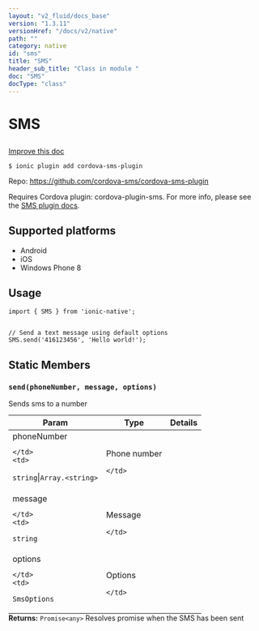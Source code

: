 ```yaml
---
layout: "v2_fluid/docs_base"
version: "1.3.11"
versionHref: "/docs/v2/native"
path: ""
category: native
id: "sms"
title: "SMS"
header_sub_title: "Class in module "
doc: "SMS"
docType: "class"
---
```









<h1 class="api-title">

  
  SMS
  

  

  

</h1>

<a class="improve-v2-docs" href="http://github.com/driftyco/ionic-native/edit/master/src/plugins/sms.ts#L24">
  Improve this doc
</a>





<!-- decorators -->


<pre><code>$ ionic plugin add cordova-sms-plugin</code></pre>
<p>Repo:
  <a href="https://github.com/cordova-sms/cordova-sms-plugin">
    https://github.com/cordova-sms/cordova-sms-plugin
  </a>
</p>

<!-- description -->

<p>Requires Cordova plugin: cordova-plugin-sms. For more info, please see the <a href="https://github.com/cordova-sms/cordova-sms-plugin">SMS plugin docs</a>.</p>


<!-- @platforms tag -->
<h2>Supported platforms</h2>

<ul>
  <li>Android</li>
  
  <li>iOS</li>
  
  <li>Windows Phone 8</li>
  </ul>

<!-- @platforms tag end -->


<!-- @usage tag -->

<h2>Usage</h2>

<pre><code class="lang-typescript">import { SMS } from &#39;ionic-native&#39;;


// Send a text message using default options
SMS.send(&#39;416123456&#39;, &#39;Hello world!&#39;);
</code></pre>




<!-- @property tags -->
<h2>Static Members</h2>
<div id="send"></div>
<h3><code>send(phoneNumber,&nbsp;message,&nbsp;options)</code>
  
</h3>

Sends sms to a number


<table class="table param-table" style="margin:0;">
  <thead>
  <tr>
    <th>Param</th>
    <th>Type</th>
    <th>Details</th>
  </tr>
  </thead>
  <tbody>
  
  <tr>
    <td>
      phoneNumber
      
      
    </td>
    <td>
      
<code>string</code>|<code>Array.&lt;string&gt;</code>
    </td>
    <td>
      <p>Phone number</p>

      
    </td>
  </tr>
  
  <tr>
    <td>
      message
      
      
    </td>
    <td>
      
<code>string</code>
    </td>
    <td>
      <p>Message</p>

      
    </td>
  </tr>
  
  <tr>
    <td>
      options
      
      
    </td>
    <td>
      
<code>SmsOptions</code>
    </td>
    <td>
      <p>Options</p>

      
    </td>
  </tr>
  
  </tbody>
</table>





<div class="return-value" markdown="1">
  <i class="icon ion-arrow-return-left"></i>
  <b>Returns:</b> 
<code>Promise&lt;any&gt;</code> Resolves promise when the SMS has been sent
</div>




<!-- methods on the class -->

<!-- related link --><!-- end content block -->


<!-- end body block -->

